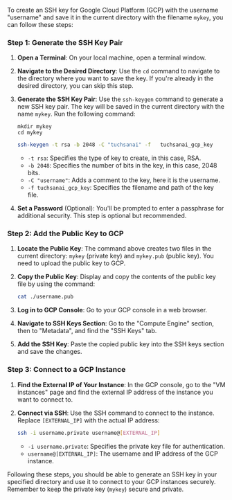 To create an SSH key for Google Cloud Platform (GCP) with the username "username" and save it in the current directory with the filename `mykey`, you can follow these steps:

### Step 1: Generate the SSH Key Pair

1. **Open a Terminal**: On your local machine, open a terminal window.

2. **Navigate to the Desired Directory**: Use the `cd` command to navigate to the directory where you want to save the key. If you're already in the desired directory, you can skip this step.

3. **Generate the SSH Key Pair**: Use the `ssh-keygen` command to generate a new SSH key pair. The key will be saved in the current directory with the name `mykey`. Run the following command:

   ```
   mkdir mykey
   cd mykey
   ```

   ```bash
   ssh-keygen -t rsa -b 2048 -C "tuchsanai" -f   tuchsanai_gcp_key
   ```

   - `-t rsa`: Specifies the type of key to create, in this case, RSA.
   - `-b 2048`: Specifies the number of bits in the key, in this case, 2048 bits.
   - `-C "username"`: Adds a comment to the key, here it is the username.
   - `-f tuchsanai_gcp_key`: Specifies the filename and path of the key file. 

4. **Set a Password** (Optional): You'll be prompted to enter a passphrase for additional security. This step is optional but recommended.

### Step 2: Add the Public Key to GCP

1. **Locate the Public Key**: The command above creates two files in the current directory: `mykey` (private key) and `mykey.pub` (public key). You need to upload the public key to GCP.

2. **Copy the Public Key**: Display and copy the contents of the public key file by using the command:

   ```bash
   cat ./username.pub
   ```

3. **Log in to GCP Console**: Go to your GCP console in a web browser.

4. **Navigate to SSH Keys Section**: Go to the "Compute Engine" section, then to "Metadata", and find the "SSH Keys" tab.

5. **Add the SSH Key**: Paste the copied public key into the SSH keys section and save the changes.

### Step 3: Connect to a GCP Instance

1. **Find the External IP of Your Instance**: In the GCP console, go to the "VM instances" page and find the external IP address of the instance you want to connect to.

2. **Connect via SSH**: Use the SSH command to connect to the instance. Replace `[EXTERNAL_IP]` with the actual IP address:

   ```bash
   ssh -i username.private username@[EXTERNAL_IP]
   ```

   - `-i username.private`: Specifies the private key file for authentication.
   - `username@[EXTERNAL_IP]`: The username and IP address of the GCP instance.

Following these steps, you should be able to generate an SSH key in your specified directory and use it to connect to your GCP instances securely. Remember to keep the private key (`mykey`) secure and private.